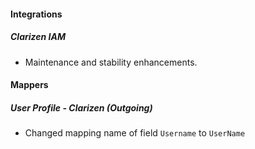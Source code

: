 
#### Integrations
##### Clarizen IAM
- Maintenance and stability enhancements.

#### Mappers
##### User Profile - Clarizen (Outgoing)
- Changed mapping name of field `Username` to `UserName`
